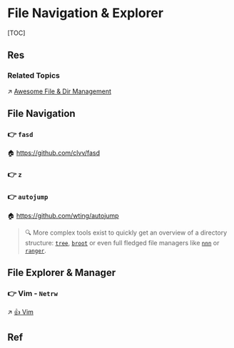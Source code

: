 # File Navigation & Explorer

[TOC]



## Res
### Related Topics
↗ [Awesome File & Dir Management](../📌%20Awesome%20Open%20Source%20CLI%20Software/Awesome%20File%20&%20Dir%20Management.md)



## File Navigation
### 👉 `fasd`
🏠 https://github.com/clvv/fasd


### 👉 `z`


### 👉 `autojump`
🏠 https://github.com/wting/autojump

>  🔍  More complex tools exist to quickly get an overview of a directory structure: [`tree`](https://linux.die.net/man/1/tree), [`broot`](https://github.com/Canop/broot) or even full fledged file managers like [`nnn`](https://github.com/jarun/nnn) or [`ranger`](https://github.com/ranger/ranger).



## File Explorer & Manager
### 👉 Vim - `Netrw`
↗ [👍 Vim](../../../../👩‍💻%20Programming%20Methodology%20and%20Languages/🛠️%20Programming%20Tools%20Chain/Text%20Editors/Vim/👍%20Vim.md)



## Ref

